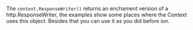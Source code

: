 The `context.ResponseWriter()` returns an enchament version of a http.ResponseWriter, the examples show some places where the Context uses this object. Besides that you can use it as you did before ion.